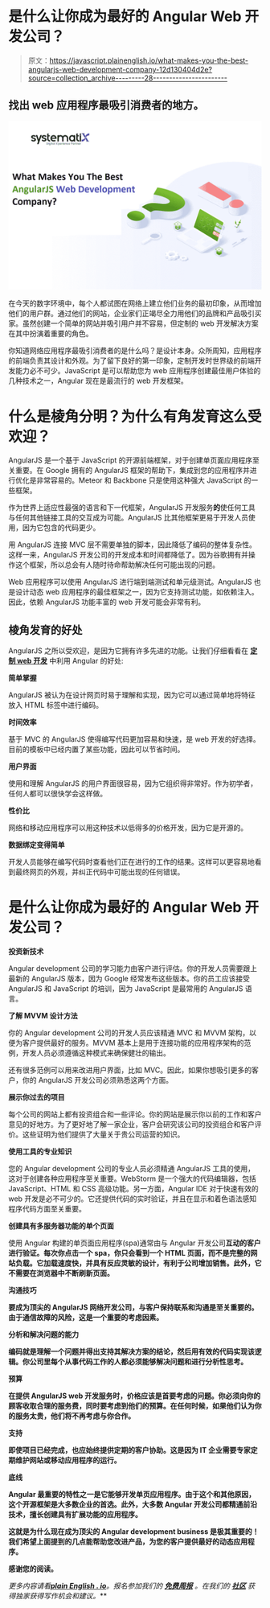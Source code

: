 # 是什么让你成为最好的 Angular Web 开发公司？

> 原文：<https://javascript.plainenglish.io/what-makes-you-the-best-angularjs-web-development-company-12d130404d2e?source=collection_archive---------28----------------------->

## 找出 web 应用程序最吸引消费者的地方。

![](img/8a37692e5cc474fc8225c1c09bc77f6c.png)

在今天的数字环境中，每个人都试图在网络上建立他们业务的最初印象，从而增加他们的用户群。通过他们的网站，企业家们正竭尽全力用他们的品牌和产品吸引买家。虽然创建一个简单的网站并吸引用户并不容易，但定制的 web 开发解决方案在其中扮演着重要的角色。

你知道网络应用程序最吸引消费者的是什么吗？是设计本身。众所周知，应用程序的前端负责其设计和外观。为了留下良好的第一印象，定制开发时世界级的前端开发能力必不可少。JavaScript 是可以帮助您为 web 应用程序创建最佳用户体验的几种技术之一，Angular 现在是最流行的 web 开发框架。

# **什么是棱角分明？为什么有角发育这么受欢迎？**

AngularJS 是一个基于 JavaScript 的开源前端框架，对于创建单页面应用程序至关重要。在 Google 拥有的 AngularJS 框架的帮助下，集成到您的应用程序并进行优化是非常容易的。Meteor 和 Backbone 只是使用这种强大 JavaScript 的一些框架。

作为世界上适应性最强的语言和下一代框架，AngularJS 开发服务**的**使任何工具与任何其他链接工具的交互成为可能。AngularJS 比其他框架更易于开发人员使用，因为它包含的代码更少。

用 AngularJS 连接 MVC 层不需要单独的脚本，因此降低了编码的整体复杂性。这样一来，AngularJS 开发公司的开发成本和时间都降低了。因为谷歌拥有并操作这个框架，所以总会有人随时待命帮助解决任何可能出现的问题。

Web 应用程序可以使用 AngularJS 进行端到端测试和单元级测试。AngularJS 也是设计动态 web 应用程序的最佳框架之一，因为它支持测试功能，如依赖注入。因此，依赖 AngularJS 功能丰富的 web 开发可能会非常有利。

## **棱角发育的好处**

AngularJS 之所以受欢迎，是因为它拥有许多先进的功能。让我们仔细看看在 [**定制 web 开发**](https://www.systematixinfotech.com/custom-web-development/) 中利用 Angular 的好处:

**简单掌握**

AngularJS 被认为在设计网页时易于理解和实现，因为它可以通过简单地将特征放入 HTML 标签中进行编码。

**时间效率**

基于 MVC 的 AngularJS 使得编写代码更加容易和快速，是 web 开发的好选择。目前的模板中已经内置了某些功能，因此可以节省时间。

**用户界面**

使用和理解 AngularJS 的用户界面很容易，因为它组织得非常好。作为初学者，任何人都可以很快学会这样做。

**性价比**

网络和移动应用程序可以用这种技术以低得多的价格开发，因为它是开源的。

**数据绑定变得简单**

开发人员能够在编写代码时查看他们正在进行的工作的结果。这样可以更容易地看到最终网页的外观，并纠正代码中可能出现的任何错误。

# **是什么让你成为最好的 Angular Web 开发公司？**

**投资新技术**

Angular development 公司的学习能力由客户进行评估。你的开发人员需要跟上最新的 AngularJS 版本，因为 Google 经常发布这些版本。你的员工应该接受 AngularJS 和 JavaScript 的培训，因为 JavaScript 是最常用的 AngularJS 语言。

**了解 MVVM 设计方法**

你的 Angular development 公司的开发人员应该精通 MVC 和 MVVM 架构，以便为客户提供最好的服务。MVVM 基本上是用于连接功能的应用程序架构的范例，开发人员必须遵循这种模式来确保健壮的输出。

还有很多范例可以用来改进用户界面，比如 MVC。因此，如果你想吸引更多的客户，你的 AngularJS 开发公司必须熟悉这两个方面。

**展示你过去的项目**

每个公司的网站上都有投资组合和一些评论。你的网站是展示你以前的工作和客户意见的好地方。为了更好地了解一家企业，客户会研究该公司的投资组合和客户评价。这些证明为他们提供了大量关于贵公司运营的知识。

**使用工具的专业知识**

您的 Angular development 公司的专业人员必须精通 AngularJS 工具的使用，这对于创建各种应用程序至关重要。WebStorm 是一个强大的代码编辑器，包括 JavaScript、HTML 和 CSS 高级功能。另一方面，Angular IDE 对于快速有效的 web 开发是必不可少的。它还提供代码的实时验证，并且在显示和着色语法感知程序代码方面至关重要。

**创建具有多服务器功能的单个页面**

使用 Angular 构建的单页面应用程序(spa)通常由与 Angular 开发公司[](https://www.systematixinfotech.com/angularjs-development-company/)**互动的客户进行验证。每次你点击一个 spa，你只会看到一个 HTML 页面，而不是完整的网站负载。它加载速度快，并具有反应灵敏的设计，有利于公司增加销售。此外，它不需要在浏览器中不断刷新页面。**

****沟通技巧****

**要成为顶尖的 AngularJS 网络开发公司，与客户保持联系和沟通是至关重要的。由于通信故障的风险，这是一个重要的考虑因素。**

****分析和解决问题的能力****

**编码就是理解一个问题并得出支持其解决方案的结论，然后用有效的代码实现该逻辑。你公司里每个从事代码工作的人都必须能够解决问题和进行分析性思考。**

****预算****

**在提供 AngularJS web 开发服务时，价格应该是首要考虑的问题。你必须向你的顾客收取合理的服务费，同时要考虑到他们的预算。在任何时候，如果他们认为你的服务太贵，他们将不再考虑与你合作。**

****支持****

**即使项目已经完成，也应始终提供定期的客户协助。这是因为 IT 企业需要专家定期维护网站或移动应用程序的运行。**

****底线****

**Angular 最重要的特性之一是它能够开发单页应用程序。由于这个和其他原因，这个开源框架是大多数企业的首选。此外，大多数 Angular 开发公司都精通前沿技术，擅长创建具有扩展功能的应用程序。**

**这就是为什么现在成为顶尖的 Angular development business 是极其重要的！我们希望上面提到的几点能帮助您改进产品，为您的客户提供最好的动态应用程序。**

**感谢您的阅读。**

***更多内容请看*[***plain English . io***](http://plainenglish.io/)*。报名参加我们的* [***免费周报***](http://newsletter.plainenglish.io/) *。在我们的* [***社区***](https://discord.gg/GtDtUAvyhW) *获得独家获得写作机会和建议。***
